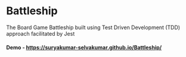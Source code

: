 # Battleship

The Board Game Battleship built using Test Driven Development (TDD) approach facilitated by Jest

#### Demo - https://suryakumar-selvakumar.github.io/Battleship/


